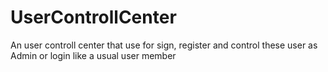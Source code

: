 # UserControllCenter
An user controll center that use for sign, register and control these user as Admin or login like a usual user member
